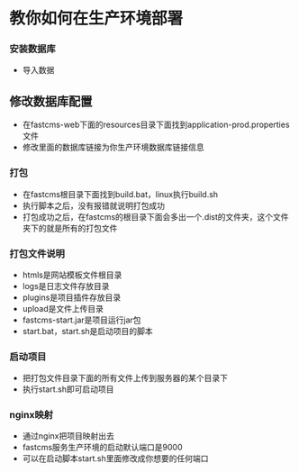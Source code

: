 # 教你如何在生产环境部署

### 安装数据库
- 导入数据

## 修改数据库配置
- 在fastcms-web下面的resources目录下面找到application-prod.properties文件
- 修改里面的数据库链接为你生产环境数据库链接信息

### 打包
- 在fastcms根目录下面找到build.bat，linux执行build.sh
- 执行脚本之后，没有报错就说明打包成功
- 打包成功之后，在fastcms的根目录下面会多出一个.dist的文件夹，这个文件夹下的就是所有的打包文件

### 打包文件说明
- htmls是网站模板文件根目录
- logs是日志文件存放目录
- plugins是项目插件存放目录
- upload是文件上传目录
- fastcms-start.jar是项目运行jar包
- start.bat，start.sh是启动项目的脚本

### 启动项目
- 把打包文件目录下面的所有文件上传到服务器的某个目录下
- 执行start.sh即可启动项目

### nginx映射
- 通过nginx把项目映射出去
- fastcms服务生产环境的启动默认端口是9000
- 可以在启动脚本start.sh里面修改成你想要的任何端口

